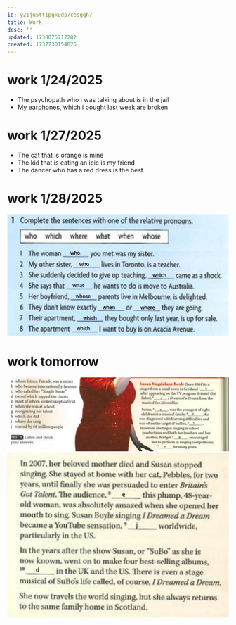 ```yaml
---
id: y21ju5ttipgk0dp7cesgqh7
title: Work
desc: ''
updated: 1738075717282
created: 1737730154876
---
```

# work 1/24/2025
- The psychopath who i was talking about is in the jail
- My earphones, which i bought last week are broken

# work 1/27/2025
- The cat that is orange is mine
- The kid that is eating an icie is my friend
- The dancer who has a red dress is the best

# work 1/28/2025
![alt text](image-20.png)

# work tomorrow
![alt text](image-23.png)
![alt text](image-22.png)